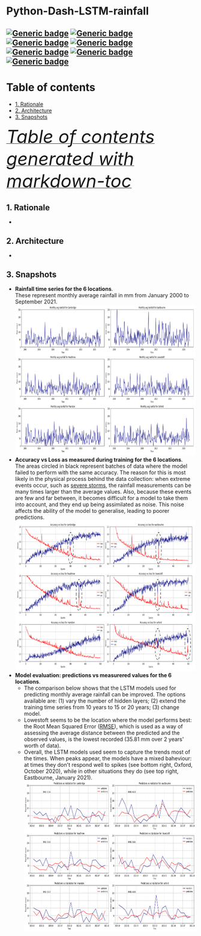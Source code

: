 # Python-Dash-LSTM-rainfall

[![Generic badge](https://img.shields.io/badge/language-python%203.6.10-navy.svg)](https://shields.io/)
[![Generic badge](https://img.shields.io/badge/IDE-VS%20Code%201.61.2-blue.svg)](https://shields.io/)
[![Generic badge](https://img.shields.io/badge/ML%20package-tensorflow.keras%202.2-orange.svg)](https://shields.io/)
[![Generic badge](https://img.shields.io/badge/ML%20model-LSTM-purple.svg)](https://shields.io/)
[![Generic badge](https://img.shields.io/badge/interactive-dash-green.svg)](https://shields.io/)
[![Generic badge](https://img.shields.io/badge/data%20type-monthly%20average%20rainfall-yellow.svg)](https://shields.io/)
[![Generic badge](https://img.shields.io/badge/data%20source-UK%20MetOffice-red.svg)](https://shields.io/)
-
# Table of contents
- [1. Rationale](#1-rationale)
- [2. Architecture](#2-architecture)
- [3. Snapshots](#3-snapshots)

<i><a href='http://ecotrust-canada.github.io/markdown-toc/'><font size="10">Table of contents generated with markdown-toc</font></a></i>

## 1. Rationale


-

## 2. Architecture


-

## 3. Snapshots
- **Rainfall time series for the 6 locations**. </br> 
These represent monthly average rainfall in mm from January 2000 to September 2021.
<img src="images/Rainfall_time_series.png" width="700" height="400"/></br>
- **Accuracy vs Loss as measured during training for the 6 locations**.</br>
The areas circled in black represent batches of data where the model failed to perform with the same accuracy. The reason for this is most likely in the physical process behind the data collection: when extreme events occur, such as [severe storms](https://en.wikipedia.org/wiki/Extreme_weather), the rainfall measurements can be many times larger than the average values. Also, because these events are few and far between, it becomes difficult for a model to take them into account, and they end up being assimilated as noise. This noise affects the ability of the model to generalise, leading to poorer predictions.</br>
<img src="images/Accuracy_vs_Losses.png" width="700" height="400"/></br>
- **Model evaluation: predictions vs measurered values for the 6 locations**.</br>
  - The comparison below shows that the LSTM models used for predicting monthly average rainfall can be improved. The options available are: (1) vary the number of hidden layers; (2) extend the training time series from 10 years to 15 or 20 years; (3) change model. 
  - Lowestoft seems to be the location where the model performs best: the Root Mean Squared Error ([RMSE](https://en.wikipedia.org/wiki/Root-mean-square_deviation)), which is used as a way of assessing the average distance between the predicted and the observed values, is the lowest recorded (35.81 mm over 2 years' worth of data). 
  - Overall, the LSTM models used seem to capture the trends most of the times. When peaks appear, the models have a mixed baheviour: at times they don't respond well to spikes (see bottom right, Oxford, October 2020), while in other situations they do (see top right, Eastbourne, January 2021).</br>
<img src="images/Evaluation.png" width="700" height="400"/></br>
